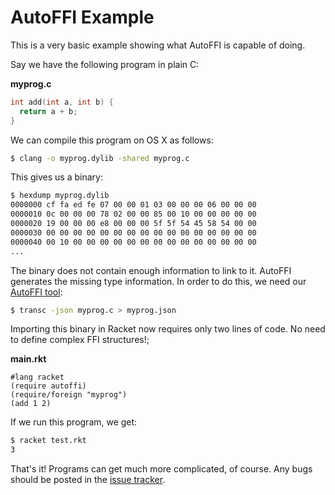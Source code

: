 AutoFFI Example
===============

This is a very basic example showing what AutoFFI is capable of doing.

Say we have the following program in plain C:

**myprog.c**
```c
int add(int a, int b) {
  return a + b;
}
```

We can compile this program on OS X as follows:

```bash
$ clang -o myprog.dylib -shared myprog.c
``` 

This gives us a binary:

```bash
$ hexdump myprog.dylib
0000000 cf fa ed fe 07 00 00 01 03 00 00 00 06 00 00 00
0000010 0c 00 00 00 78 02 00 00 85 00 10 00 00 00 00 00
0000020 19 00 00 00 e8 00 00 00 5f 5f 54 45 58 54 00 00
0000030 00 00 00 00 00 00 00 00 00 00 00 00 00 00 00 00
0000040 00 10 00 00 00 00 00 00 00 00 00 00 00 00 00 00
...
```

The binary does not contain enough information to link to it. AutoFFI generates
the missing type information. In order to do this, we need our 
[AutoFFI tool](http://github.com/AutoFFI/AutoFFI):

```bash
$ transc -json myprog.c > myprog.json
```

Importing this binary in Racket now requires only two lines of code. No need to
define complex FFI structures!;

**main.rkt**
```racket;
#lang racket
(require autoffi)
(require/foreign "myprog")
(add 1 2)
```

If we run this program, we get:

```bash
$ racket test.rkt
3
```

That's it! Programs can get much more complicated, of course. Any bugs should
be posted in the [issue tracker](http://github.com/AutoFFI/AutoFFI/issues).

